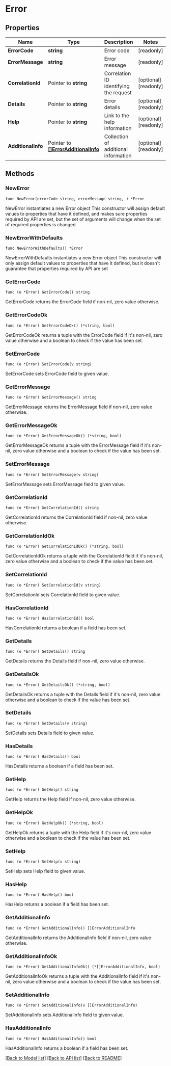 # Error

## Properties

Name | Type | Description | Notes
------------ | ------------- | ------------- | -------------
**ErrorCode** | **string** | Error code  | [readonly] 
**ErrorMessage** | **string** | Error message | [readonly] 
**CorrelationId** | Pointer to **string** | Correlation ID identifying the request  | [optional] [readonly] 
**Details** | Pointer to **string** | Error details  | [optional] [readonly] 
**Help** | Pointer to **string** | Link to the help information  | [optional] [readonly] 
**AdditionalInfo** | Pointer to [**[]ErrorAdditionalInfo**](ErrorAdditionalInfo.md) | Collection of additional information  | [optional] [readonly] 

## Methods

### NewError

`func NewError(errorCode string, errorMessage string, ) *Error`

NewError instantiates a new Error object
This constructor will assign default values to properties that have it defined,
and makes sure properties required by API are set, but the set of arguments
will change when the set of required properties is changed

### NewErrorWithDefaults

`func NewErrorWithDefaults() *Error`

NewErrorWithDefaults instantiates a new Error object
This constructor will only assign default values to properties that have it defined,
but it doesn't guarantee that properties required by API are set

### GetErrorCode

`func (o *Error) GetErrorCode() string`

GetErrorCode returns the ErrorCode field if non-nil, zero value otherwise.

### GetErrorCodeOk

`func (o *Error) GetErrorCodeOk() (*string, bool)`

GetErrorCodeOk returns a tuple with the ErrorCode field if it's non-nil, zero value otherwise
and a boolean to check if the value has been set.

### SetErrorCode

`func (o *Error) SetErrorCode(v string)`

SetErrorCode sets ErrorCode field to given value.


### GetErrorMessage

`func (o *Error) GetErrorMessage() string`

GetErrorMessage returns the ErrorMessage field if non-nil, zero value otherwise.

### GetErrorMessageOk

`func (o *Error) GetErrorMessageOk() (*string, bool)`

GetErrorMessageOk returns a tuple with the ErrorMessage field if it's non-nil, zero value otherwise
and a boolean to check if the value has been set.

### SetErrorMessage

`func (o *Error) SetErrorMessage(v string)`

SetErrorMessage sets ErrorMessage field to given value.


### GetCorrelationId

`func (o *Error) GetCorrelationId() string`

GetCorrelationId returns the CorrelationId field if non-nil, zero value otherwise.

### GetCorrelationIdOk

`func (o *Error) GetCorrelationIdOk() (*string, bool)`

GetCorrelationIdOk returns a tuple with the CorrelationId field if it's non-nil, zero value otherwise
and a boolean to check if the value has been set.

### SetCorrelationId

`func (o *Error) SetCorrelationId(v string)`

SetCorrelationId sets CorrelationId field to given value.

### HasCorrelationId

`func (o *Error) HasCorrelationId() bool`

HasCorrelationId returns a boolean if a field has been set.

### GetDetails

`func (o *Error) GetDetails() string`

GetDetails returns the Details field if non-nil, zero value otherwise.

### GetDetailsOk

`func (o *Error) GetDetailsOk() (*string, bool)`

GetDetailsOk returns a tuple with the Details field if it's non-nil, zero value otherwise
and a boolean to check if the value has been set.

### SetDetails

`func (o *Error) SetDetails(v string)`

SetDetails sets Details field to given value.

### HasDetails

`func (o *Error) HasDetails() bool`

HasDetails returns a boolean if a field has been set.

### GetHelp

`func (o *Error) GetHelp() string`

GetHelp returns the Help field if non-nil, zero value otherwise.

### GetHelpOk

`func (o *Error) GetHelpOk() (*string, bool)`

GetHelpOk returns a tuple with the Help field if it's non-nil, zero value otherwise
and a boolean to check if the value has been set.

### SetHelp

`func (o *Error) SetHelp(v string)`

SetHelp sets Help field to given value.

### HasHelp

`func (o *Error) HasHelp() bool`

HasHelp returns a boolean if a field has been set.

### GetAdditionalInfo

`func (o *Error) GetAdditionalInfo() []ErrorAdditionalInfo`

GetAdditionalInfo returns the AdditionalInfo field if non-nil, zero value otherwise.

### GetAdditionalInfoOk

`func (o *Error) GetAdditionalInfoOk() (*[]ErrorAdditionalInfo, bool)`

GetAdditionalInfoOk returns a tuple with the AdditionalInfo field if it's non-nil, zero value otherwise
and a boolean to check if the value has been set.

### SetAdditionalInfo

`func (o *Error) SetAdditionalInfo(v []ErrorAdditionalInfo)`

SetAdditionalInfo sets AdditionalInfo field to given value.

### HasAdditionalInfo

`func (o *Error) HasAdditionalInfo() bool`

HasAdditionalInfo returns a boolean if a field has been set.


[[Back to Model list]](../README.md#documentation-for-models) [[Back to API list]](../README.md#documentation-for-api-endpoints) [[Back to README]](../README.md)


